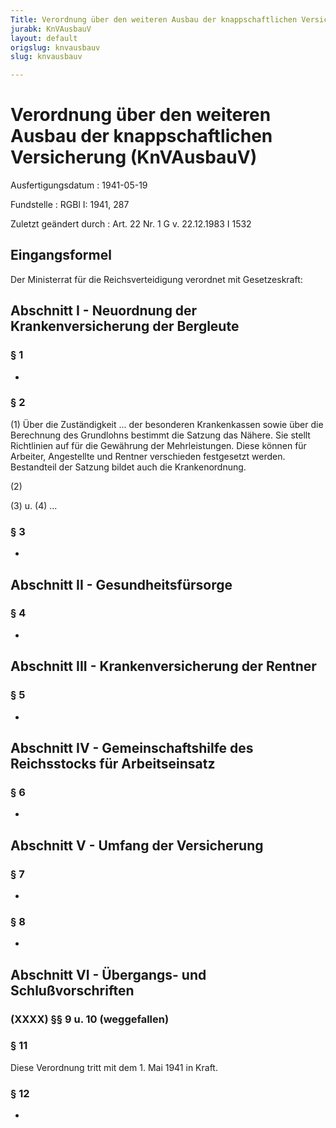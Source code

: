 ```yaml
---
Title: Verordnung über den weiteren Ausbau der knappschaftlichen Versicherung
jurabk: KnVAusbauV
layout: default
origslug: knvausbauv
slug: knvausbauv

---
```


# Verordnung über den weiteren Ausbau der knappschaftlichen Versicherung (KnVAusbauV)

Ausfertigungsdatum
:   1941-05-19

Fundstelle
:   RGBl I: 1941, 287

Zuletzt geändert durch
:   Art. 22 Nr. 1 G v. 22.12.1983 I 1532

## Eingangsformel

Der Ministerrat für die Reichsverteidigung verordnet mit
Gesetzeskraft:

## Abschnitt I - Neuordnung der Krankenversicherung der Bergleute

### § 1

-

### § 2

(1) Über die Zuständigkeit ... der besonderen Krankenkassen sowie über
die Berechnung des Grundlohns bestimmt die Satzung das Nähere. Sie
stellt Richtlinien auf für die Gewährung der Mehrleistungen. Diese
können für Arbeiter, Angestellte und Rentner verschieden festgesetzt
werden. Bestandteil der Satzung bildet auch die Krankenordnung.

(2)

(3) u. (4) ...

### § 3

-

## Abschnitt II - Gesundheitsfürsorge

### § 4

-

## Abschnitt III - Krankenversicherung der Rentner

### § 5

-

## Abschnitt IV - Gemeinschaftshilfe des Reichsstocks für Arbeitseinsatz

### § 6

-

## Abschnitt V - Umfang der Versicherung

### § 7

-

### § 8

-

## Abschnitt VI - Übergangs- und Schlußvorschriften

### (XXXX) §§ 9 u. 10 (weggefallen)

### § 11

Diese Verordnung tritt mit dem 1. Mai 1941 in Kraft.

### § 12

-

